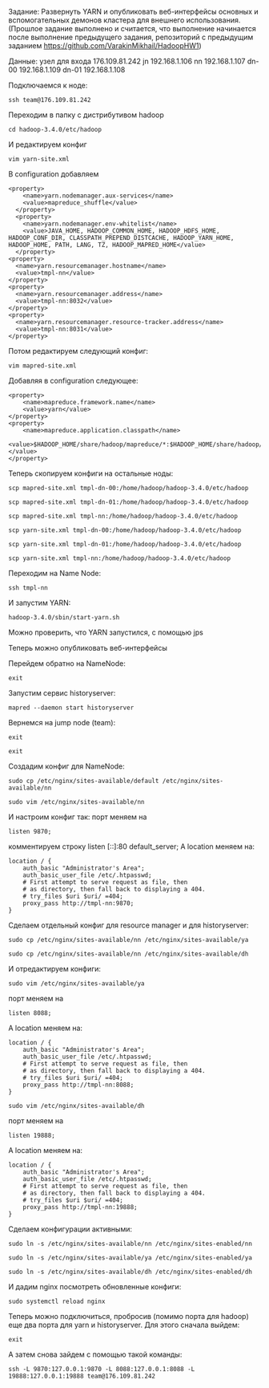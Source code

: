 
Задание:
Развернуть YARN и опубликовать веб-интерфейсы основных и вспомогательных демонов кластера для внешнего использования.
(Прошлое задание выполнено и считается, что выполнение начинается после выполнение предыдущего задания, репозиторий с предыдущим заданием https://github.com/VarakinMikhail/HadoopHW1)

Данные:
узел для входа 176.109.81.242 
jn 192.168.1.106 
nn 192.168.1.107 
dn-00 192.168.1.109 
dn-01 192.168.1.108

Подключаемся к ноде:
```
ssh team@176.109.81.242
```

Переходим в папку с дистрибутивом hadoop
```
cd hadoop-3.4.0/etc/hadoop
```

И редактируем конфиг
```
vim yarn-site.xml
```
В configuration добавляем


```
<property>
	<name>yarn.nodemanager.aux-services</name>
	<value>mapreduce_shuffle</value>
  </property>
  <property>
	<name>yarn.nodemanager.env-whitelist</name>
	<value>JAVA_HOME, HADOOP_COMMON_HOME, HADOOP_HDFS_HOME, HADOOP_CONF_DIR, CLASSPATH_PREPEND_DISTCACHE, HADOOP_YARN_HOME, HADOOP_HOME, PATH, LANG, TZ, HADOOP_MAPRED_HOME</value>
  </property>
<property>
  <name>yarn.resourcemanager.hostname</name>
  <value>tmpl-nn</value>
</property>
<property>
  <name>yarn.resourcemanager.address</name>
  <value>tmpl-nn:8032</value>
</property>
<property>
  <name>yarn.resourcemanager.resource-tracker.address</name>
  <value>tmpl-nn:8031</value>
</property>
```

Потом редактируем следующий конфиг:
```
vim mapred-site.xml
```

Добавляя в configuration следующее:
```
<property>
    <name>mapreduce.framework.name</name>
    <value>yarn</value>
</property>
<property>
    <name>mapreduce.application.classpath</name>
    <value>$HADOOP_HOME/share/hadoop/mapreduce/*:$HADOOP_HOME/share/hadoop/mapreduce/lib/*</value>
</property>
```
Теперь скопируем конфиги на остальные ноды:
```
scp mapred-site.xml tmpl-dn-00:/home/hadoop/hadoop-3.4.0/etc/hadoop
```
```
scp mapred-site.xml tmpl-dn-01:/home/hadoop/hadoop-3.4.0/etc/hadoop
```
```
scp mapred-site.xml tmpl-nn:/home/hadoop/hadoop-3.4.0/etc/hadoop
```
```
scp yarn-site.xml tmpl-dn-00:/home/hadoop/hadoop-3.4.0/etc/hadoop
```
```
scp yarn-site.xml tmpl-dn-01:/home/hadoop/hadoop-3.4.0/etc/hadoop
```
```
scp yarn-site.xml tmpl-nn:/home/hadoop/hadoop-3.4.0/etc/hadoop
```
Переходим на Name Node:
```
ssh tmpl-nn
```
И запустим YARN:
```
hadoop-3.4.0/sbin/start-yarn.sh
```
Можно проверить, что YARN запустился, с помощью jps

Теперь можно опубликовать веб-интерфейсы

Перейдем обратно на NameNode:
```
exit
```
Запустим сервис historyserver:
```
mapred --daemon start historyserver
```

Вернемся на jump node (team):
```
exit
```
```
exit
```
Создадим конфиг для NameNode:
```
sudo cp /etc/nginx/sites-available/default /etc/nginx/sites-available/nn
```
```
sudo vim /etc/nginx/sites-available/nn
```
И настроим конфиг так: порт меняем на 
```
listen 9870;
```
комментируем строку listen [::]:80 default_server;
А location меняем на:
```
location / {
    auth_basic "Administrator's Area";
    auth_basic_user_file /etc/.htpasswd;
    # First attempt to serve request as file, then
    # as directory, then fall back to displaying a 404.
    # try_files $uri $uri/ =404;
    proxy_pass http://tmpl-nn:9870;
}
```

Сделаем отдельный конфиг для resource manager и для historyserver:
```
sudo cp /etc/nginx/sites-available/nn /etc/nginx/sites-available/ya
```
```
sudo cp /etc/nginx/sites-available/nn /etc/nginx/sites-available/dh
```
И отредактируем конфиги:
```
sudo vim /etc/nginx/sites-available/ya
```

порт меняем на 
```
listen 8088;
```
А location меняем на:
```
location / {
    auth_basic "Administrator's Area";
    auth_basic_user_file /etc/.htpasswd;
    # First attempt to serve request as file, then
    # as directory, then fall back to displaying a 404.
    # try_files $uri $uri/ =404;
    proxy_pass http://tmpl-nn:8088;
}
```
```
sudo vim /etc/nginx/sites-available/dh
```
порт меняем на 
```
listen 19888;
```
А location меняем на:
```
location / {
    auth_basic "Administrator's Area";
    auth_basic_user_file /etc/.htpasswd;
    # First attempt to serve request as file, then
    # as directory, then fall back to displaying a 404.
    # try_files $uri $uri/ =404;
    proxy_pass http://tmpl-nn:19888;
}
```
Сделаем конфигурации активными:
```
sudo ln -s /etc/nginx/sites-available/nn /etc/nginx/sites-enabled/nn
```
```
sudo ln -s /etc/nginx/sites-available/ya /etc/nginx/sites-enabled/ya
```
```
sudo ln -s /etc/nginx/sites-available/dh /etc/nginx/sites-enabled/dh
```
И дадим nginx посмотреть обновленные конфиги:
```
sudo systemctl reload nginx
```

Теперь можно подключиться, пробросив (помимо порта для hadoop) еще два порта для yarn и historyserver. Для этого сначала выйдем:
```
exit
```
А затем снова зайдем с помощью такой команды:
```
ssh -L 9870:127.0.0.1:9870 -L 8088:127.0.0.1:8088 -L 19888:127.0.0.1:19888 team@176.109.81.242
```
